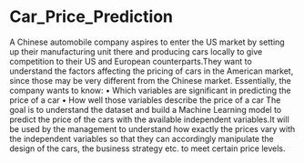 # Car_Price_Prediction

A Chinese automobile company aspires to enter the US market by setting up their manufacturing unit there and producing cars locally to give competition to their US and European counterparts.They want to understand the factors affecting the pricing of cars in the American market, since those may be very different from the Chinese market. Essentially, the company wants to know:
• Which variables are significant in predicting the price of a car
• How well those variables describe the price of a car
The goal is to understand the dataset  and build a Machine Learning model to predict the price of the cars with the available independent variables.It will be used by the management to understand how exactly the prices vary with the independent variables so that they can accordingly manipulate the design of the cars, the business strategy etc. to meet certain price levels.
